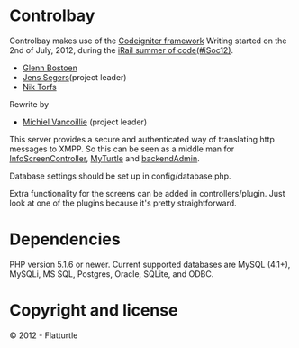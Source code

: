 Controlbay
=========
Controlbay makes use of the [Codeigniter framework](http://codeigniter.com/)
Writing started on the 2nd of July, 2012, during the [iRail summer of code](http://hello.irail.be/irail-summer-of-code/)[(#iSoc12)](https://twitter.com/search/realtime/iSoc12).

* [Glenn Bostoen](http://twitter.com/glennbostoen)
* [Jens Segers](http://twitter.com/jenssegers)(project leader)
* [Nik Torfs](http://twitter.com/ntorfs)

Rewrite by

* [Michiel Vancoillie](http://twitter.com/ntynmichiel) (project leader)

This server provides a secure and authenticated way of translating http messages to XMPP. So this can be seen as a middle man for [InfoScreenController](https://github.com/FlatTurtle/InfoScreenController), [MyTurtle](https://github.com/FlatTurtle/MyTurtle) and [backendAdmin](https://github.com/FlatTurtle/backendAdmin).

Database settings should be set up in config/database.php.

Extra functionality for the screens can be added in controllers/plugin. Just look at one of the plugins because it's pretty straightforward.


Dependencies
============

PHP version 5.1.6 or newer.
Current supported databases are MySQL (4.1+), MySQLi, MS SQL, Postgres, Oracle, SQLite, and ODBC.

Copyright and license
=====================

© 2012 - Flatturtle
